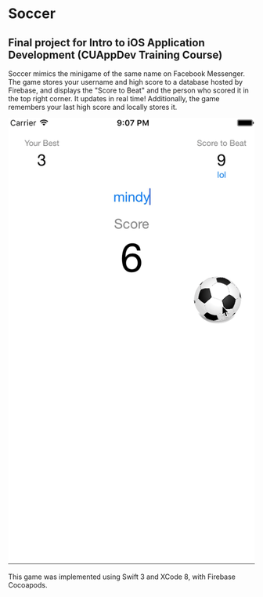 # Soccer
Final project for Intro to iOS Application Development (CUAppDev Training Course)
------

Soccer mimics the minigame of the same name on Facebook Messenger.
The game stores your username and high score to a database hosted by Firebase, and displays the "Score to Beat" and the person who scored it in the top right corner. It updates in real time!
Additionally, the game remembers your last high score and locally stores it. 

![](https://github.com/mindylou/Soccer/blob/master/soccer.gif)

This game was implemented using Swift 3 and XCode 8, with Firebase Cocoapods. 
